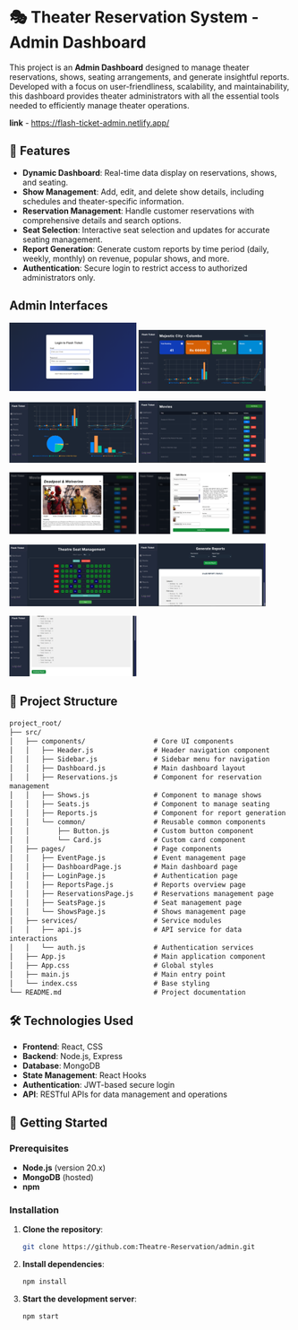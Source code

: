 # 🎭 Theater Reservation System - Admin Dashboard

This project is an **Admin Dashboard** designed to manage theater reservations, shows, seating arrangements, and generate insightful reports. Developed with a focus on user-friendliness, scalability, and maintainability, this dashboard provides theater administrators with all the essential tools needed to efficiently manage theater operations.

<b>link</b> - https://flash-ticket-admin.netlify.app/

## 🌟 Features

- **Dynamic Dashboard**: Real-time data display on reservations, shows, and seating.
- **Show Management**: Add, edit, and delete show details, including schedules and theater-specific information.
- **Reservation Management**: Handle customer reservations with comprehensive details and search options.
- **Seat Selection**: Interactive seat selection and updates for accurate seating management.
- **Report Generation**: Generate custom reports by time period (daily, weekly, monthly) on revenue, popular shows, and more.
- **Authentication**: Secure login to restrict access to authorized administrators only.

## Admin Interfaces

<p float="left">
    <img src="/public/images/image1.png" width="45%" />
    <img src="/public/images/image.png" width="45%" />
</p>
<p float="left">
    <img src="/public/images/image-1.png" width="45%" />
    <img src="/public/images/image-2.png" width="45%" />
</p>
<p float="left">
    <img src="/public/images/image-3.png" width="45%" />
    <img src="/public/images/image-4.png" width="45%" />
</p>
<p float="left">
    <img src="/public/images/image-5.png" width="45%" />
    <img src="/public/images/image-6.png" width="45%" />
</p>
<p float="left">
    <img src="/public/images/image-7.png" width="45%" />
</p>

## 📂 Project Structure

```plaintext
project_root/
├── src/
│   ├── components/                 # Core UI components
│   │   ├── Header.js               # Header navigation component
│   │   ├── Sidebar.js              # Sidebar menu for navigation
│   │   ├── Dashboard.js            # Main dashboard layout
│   │   ├── Reservations.js         # Component for reservation management
│   │   ├── Shows.js                # Component to manage shows
│   │   ├── Seats.js                # Component to manage seating
│   │   ├── Reports.js              # Component for report generation
│   │   └── common/                 # Reusable common components
│   │       ├── Button.js           # Custom button component
│   │       └── Card.js             # Custom card component
│   ├── pages/                      # Page components
│   │   ├── EventPage.js            # Event management page
│   │   ├── DashboardPage.js        # Main dashboard page
│   │   ├── LoginPage.js            # Authentication page
│   │   ├── ReportsPage.js          # Reports overview page
│   │   ├── ReservationsPage.js     # Reservations management page
│   │   ├── SeatsPage.js            # Seat management page
│   │   └── ShowsPage.js            # Shows management page
│   ├── services/                   # Service modules
│   │   ├── api.js                  # API service for data interactions
│   │   └── auth.js                 # Authentication services
│   ├── App.js                      # Main application component
│   ├── App.css                     # Global styles
│   ├── main.js                     # Main entry point
│   └── index.css                   # Base styling
└── README.md                       # Project documentation
```

## 🛠️ Technologies Used

- **Frontend**: React, CSS
- **Backend**: Node.js, Express
- **Database**: MongoDB
- **State Management**: React Hooks
- **Authentication**: JWT-based secure login
- **API**: RESTful APIs for data management and operations

## 🚀 Getting Started

### Prerequisites

- **Node.js** (version 20.x)
- **MongoDB** (hosted)
- **npm**

### Installation

1. **Clone the repository**:

   ```bash
   git clone https://github.com:Theatre-Reservation/admin.git
   ```

2. **Install dependencies**:

   ```bash
   npm install
   ```

3. **Start the development server**:
   ```bash
   npm start
   ```
